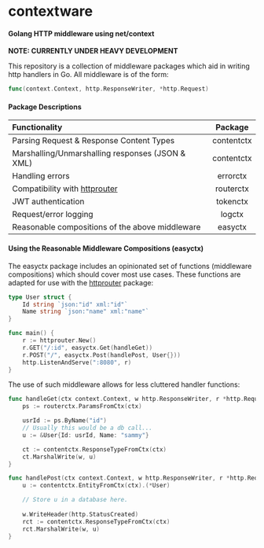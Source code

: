 # contextware

#### Golang HTTP middleware using net/context
**NOTE: CURRENTLY UNDER HEAVY DEVELOPMENT**

This repository is a collection of middleware packages which aid in writing http handlers in Go. All middleware is of the form:
```Go
func(context.Context, http.ResponseWriter, *http.Request) 
```

#### Package Descriptions
| Functionality | Package |
|:--------------|:--------:|
| Parsing Request & Response Content Types | contentctx |
| Marshalling/Unmarshalling responses (JSON & XML) | contentctx |
| Handling errors | errorctx |
| Compatibility with [httprouter](https://github.com/julienschmidt/httprouter) | routerctx |
| JWT authentication | tokenctx |
| Request/error logging | logctx |
| Reasonable compositions of the above middleware | easyctx |

#### Using the Reasonable Middleware Compositions (easyctx)
The easyctx package includes an opinionated set of functions (middleware compositions) which should cover most use cases. These functions are adapted for use with the [httprouter](https://github.com/julienschmidt/httprouter) package:
```Go
type User struct {
    Id string `json:"id" xml:"id"`
    Name string `json:"name" xml:"name"`
}

func main() {
    r := httprouter.New()
    r.GET("/:id", easyctx.Get(handleGet))
    r.POST("/", easyctx.Post(handlePost, User{}))
    http.ListenAndServe(":8080", r)
}
```
The use of such middleware allows for less cluttered handler functions:
```Go
func handleGet(ctx context.Context, w http.ResponseWriter, r *http.Request) {
    ps := routerctx.ParamsFromCtx(ctx)

    usrId := ps.ByName("id")
    // Usually this would be a db call...
    u := &User{Id: usrId, Name: "sammy"}

    ct := contentctx.ResponseTypeFromCtx(ctx)
    ct.MarshalWrite(w, u)
}

func handlePost(ctx context.Context, w http.ResponseWriter, r *http.Request) {
    u := contentctx.EntityFromCtx(ctx).(*User)

    // Store u in a database here.
    
    w.WriteHeader(http.StatusCreated)
    rct := contentctx.ResponseTypeFromCtx(ctx)
    rct.MarshalWrite(w, u)
}
```

